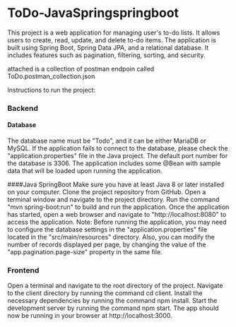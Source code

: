 # ToDo-JavaSpringspringboot
 
This project is a web application for managing user's to-do lists. It allows users to create, read, update, and delete to-do items. The application is built using Spring Boot, Spring Data JPA, and a relational database. It includes features such as pagination, filtering, sorting, and security.

attached is a collection of postman endpoin called ToDo.postman_collection.json


Instructions to run the project:
### Backend
#### Database
The database name must be "Todo", and it can be either MariaDB or MySQL. If the application fails to connect to the database, please check the "application.properties" file in the Java project. The default port number for the database is 3306. The application includes some @Bean with sample data that will be loaded upon running the application.

####Java SpringBoot
Make sure you have at least Java 8 or later installed on your computer.
Clone the project repository from GitHub.
Open a terminal window and navigate to the project directory.
Run the command "mvn spring-boot:run" to build and run the application.
Once the application has started, open a web browser and navigate to "http://localhost:8080" to access the application.
Note: Before running the application, you may need to configure the database settings in the "application.properties" file located in the "src/main/resources" directory. Also, you can modify the number of records displayed per page, by changing the value of the "app.pagination.page-size" property in the same file.

### Frontend
Open a terminal and navigate to the root directory of the project.
Navigate to the client directory by running the command cd client.
Install the necessary dependencies by running the command npm install.
Start the development server by running the command npm start.
The app should now be running in your browser at http://localhost:3000.
